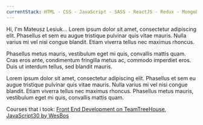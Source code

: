 ```yaml
---
currentStack: HTML - CSS - JavaScript - SASS - ReactJS - Redux - MongoDB - Styled Components - CSS Modules - GraphQL - Gatsby - GIT - NPM - Webpack - Babel - Firebase
---
```


Hi, I'm Mateusz Lesiuk... Lorem ipsum dolor sit amet, consectetur adipiscing elit. Phasellus et sem eu augue tristique pulvinar quis vitae
mauris. Nulla varius mi vel nisi congue blandit. Etiam viverra tellus nec maximus rhoncus.

Phasellus metus mauris,
vestibulum eget mi quis, convallis mattis quam. Cras eros ante, condimentum fringilla metus ac, commodo imperdiet
eros. Duis ut interdum tellus, sed blandit mauris.

Lorem ipsum dolor sit amet, consectetur adipiscing elit. Phasellus et sem eu augue tristique pulvinar quis vitae
mauris. Nulla varius mi vel nisi congue blandit. Etiam viverra tellus nec maximus rhoncus. Phasellus metus mauris,
vestibulum eget mi quis, convallis mattis quam.

Courses that i took: [Front End Development on TeamTreeHouse](https://teamtreehouse.com/tracks/front-end-web-development), [JavaScript30 by WesBos](https://javascript30.com/)